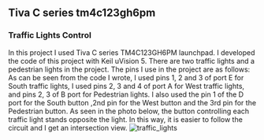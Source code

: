 ## Tiva C series tm4c123gh6pm
### Traffic Lights Control

In this project I used Tiva C series TM4C123GH6PM launchpad. I developed the code of this project with Keil uVision 5. There are two traffic lights and a pedestrian lights in the project.
The pins I use in the project are as follows:
As can be seen from the code I wrote, I used pins 1, 2 and 3 of port E for South traffic lights, I used pins 2, 3 and 4 of port A for West traffic lights, and pins 2, 3 of B port for Pedestrian lights. I also used the pin 1 of the D port for the South button ,2nd pin for the West button and the 3rd pin for the Pedestrian button. As seen in the photo below, the button controlling each traffic light stands opposite the light. In this way, it is easier to follow the circuit and I get an intersection view.
![traffic_lights](https://github.com/gokhanggok/traffic_lights_tivaCseries/assets/127993044/0e7a91b4-50aa-4503-b403-6abc1a337f05)


